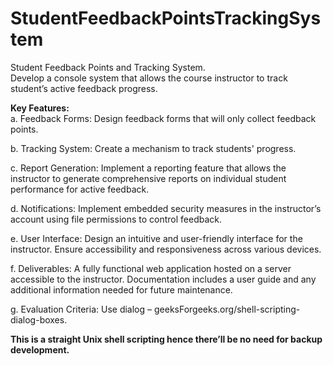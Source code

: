 # StudentFeedbackPointsTrackingSystem
Student Feedback Points and Tracking System.\
Develop a console system that allows the course instructor to track student’s active feedback progress. 

**Key Features:**\
a. Feedback Forms:
Design feedback forms that will only collect feedback points. 

b. Tracking System: 
Create a mechanism to track students' progress. 

c. Report Generation:
Implement a reporting feature that allows the instructor to generate comprehensive reports on 
individual student performance for active feedback. 

d. Notifications: 
Implement embedded security measures in the instructor’s account using file permissions to 
control feedback. 

e. User Interface: 
Design an intuitive and user-friendly interface for the instructor. Ensure accessibility and 
responsiveness across various devices. 

f. Deliverables: 
A fully functional web application hosted on a server accessible to the instructor. Documentation 
includes a user guide and any additional information needed for future maintenance. 

g. Evaluation Criteria: 
Use dialog – geeksForgeeks.org/shell-scripting-dialog-boxes. 

**This is a straight Unix shell scripting hence there’ll be no need for backup development.**
